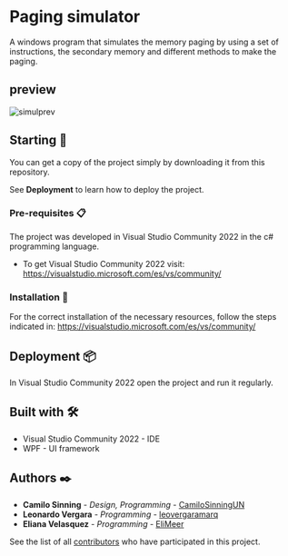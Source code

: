 # Paging simulator
A windows program that simulates the memory paging by using a set of instructions, the secondary memory and different methods to make the paging.

## preview

![simulprev](https://user-images.githubusercontent.com/61607058/173729898-4a00609b-3e5c-4f07-8d77-e6a806f19a40.png)

## Starting 🚀

You can get a copy of the project simply by downloading it from this repository.

See **Deployment** to learn how to deploy the project.

### Pre-requisites 📋

The project was developed in Visual Studio Community 2022 in the c# programming language.

* To get Visual Studio Community 2022 visit: https://visualstudio.microsoft.com/es/vs/community/

### Installation 🔧

For the correct installation of the necessary resources, follow the steps indicated in: https://visualstudio.microsoft.com/es/vs/community/

## Deployment 📦

In Visual Studio Community 2022 open the project and run it regularly.

## Built with 🛠️

* Visual Studio Community 2022 - IDE 
* WPF - UI framework

## Authors ✒️

* **Camilo Sinning** - *Design, Programming* - [CamiloSinningUN](https://github.com/CamiloSinningUN)
* **Leonardo Vergara** - *Programming* - [leovergaramarq](https://github.com/leovergaramarq)
* **Eliana Velasquez** - *Programming* - [EliMeer](https://github.com/EliMeer)

See the list of all [contributors](https://github.com/CamiloSinningUN/PagingSimulator/contributors) who have participated in this project.
